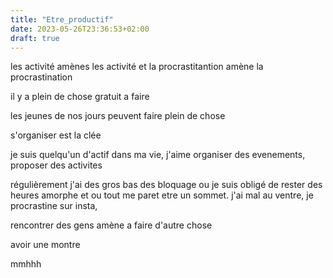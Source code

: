 ```yaml
---
title: "Etre_productif"
date: 2023-05-26T23:36:53+02:00
draft: true
---
```


les activité amènes les activité et la procrastitantion amène la procrastination

il y a plein de chose gratuit a faire

les jeunes de nos jours peuvent faire plein de chose

s'organiser est la clée

je suis quelqu'un d'actif dans ma vie, j'aime organiser des evenements, proposer des activites

régulièrement j'ai des gros bas des bloquage ou je suis obligé de rester des heures amorphe et ou tout me paret etre un sommet. j'ai mal au ventre, je procrastine sur insta,

rencontrer des gens amène a faire d'autre chose

avoir une montre


mmhhh